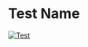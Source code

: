 # Test Name


[![Test](https://github.com/Massprod/SP4_shortener_api/actions/workflows/test.yml/coverage.svg?branch=master)](https://github.com/Massprod/SP4_shortener_api/actions/workflows/test.yml)